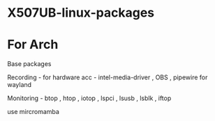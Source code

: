 # X507UB-linux-packages

# For Arch 

Base packages

Recording - for hardware acc - intel-media-driver , OBS , pipewire for wayland

Monitoring - btop , htop , iotop , lspci , lsusb , lsblk , iftop


use mircromamba 
